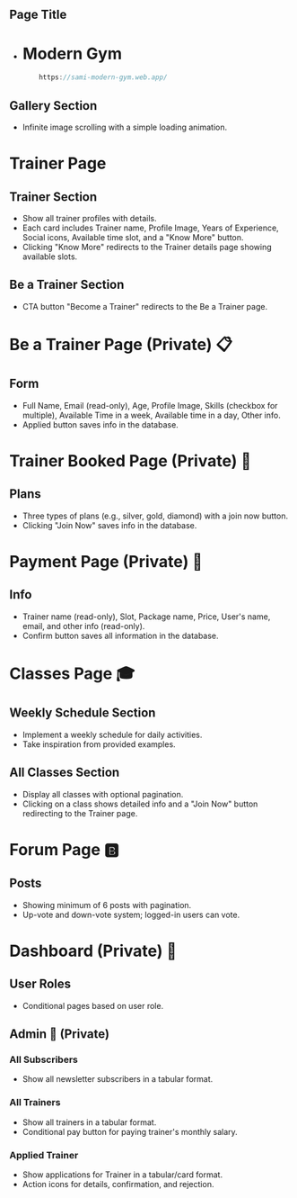 ## Page Title

-   # Modern Gym
    ```js
        https://sami-modern-gym.web.app/
    ```

## Gallery Section

-   Infinite image scrolling with a simple loading animation.

# Trainer Page

## Trainer Section

-   Show all trainer profiles with details.
-   Each card includes Trainer name, Profile Image, Years of Experience, Social icons, Available time slot, and a "Know More" button.
-   Clicking "Know More" redirects to the Trainer details page showing available slots.

## Be a Trainer Section

-   CTA button "Become a Trainer" redirects to the Be a Trainer page.

# Be a Trainer Page (Private) 📋

## Form

-   Full Name, Email (read-only), Age, Profile Image, Skills (checkbox for multiple), Available Time in a week, Available time in a day, Other info.
-   Applied button saves info in the database.

# Trainer Booked Page (Private) 📅

## Plans

-   Three types of plans (e.g., silver, gold, diamond) with a join now button.
-   Clicking "Join Now" saves info in the database.

# Payment Page (Private) 💸

## Info

-   Trainer name (read-only), Slot, Package name, Price, User's name, email, and other info (read-only).
-   Confirm button saves all information in the database.

# Classes Page 🎓

## Weekly Schedule Section

-   Implement a weekly schedule for daily activities.
-   Take inspiration from provided examples.

## All Classes Section

-   Display all classes with optional pagination.
-   Clicking on a class shows detailed info and a "Join Now" button redirecting to the Trainer page.

# Forum Page 🅱

## Posts

-   Showing minimum of 6 posts with pagination.
-   Up-vote and down-vote system; logged-in users can vote.

# Dashboard (Private) 🪪

## User Roles

-   Conditional pages based on user role.

## Admin 🤵 (Private)

### All Subscribers

-   Show all newsletter subscribers in a tabular format.

### All Trainers

-   Show all trainers in a tabular format.
-   Conditional pay button for paying trainer's monthly salary.

### Applied Trainer

-   Show applications for Trainer in a tabular/card format.
-   Action icons for details, confirmation, and rejection.
